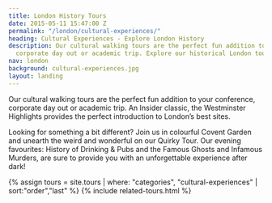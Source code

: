 ```yaml
---
title: London History Tours
date: 2015-05-11 15:47:00 Z
permalink: "/london/cultural-experiences/"
heading: Cultural Experiences - Explore London History
description: Our cultural walking tours are the perfect fun addition to your conference,
  corporate day out or academic trip. Explore our historical London tours!
nav: london
background: cultural-experiences.jpg
layout: landing
---
```


Our cultural walking tours are the perfect fun addition to your conference, corporate day out or academic trip. An Insider classic, the Westminster Highlights provides the perfect introduction to London’s best sites.

Looking for something a bit different? Join us in colourful Covent Garden and unearth the weird and wonderful on our Quirky Tour. Our evening favourites: History of Drinking & Pubs and the Famous Ghosts and Infamous Murders, are sure to provide you with an unforgettable experience after dark!

{% assign tours = site.tours | where: "categories", "cultural-experiences" | sort:"order","last" %}
{% include related-tours.html %}
